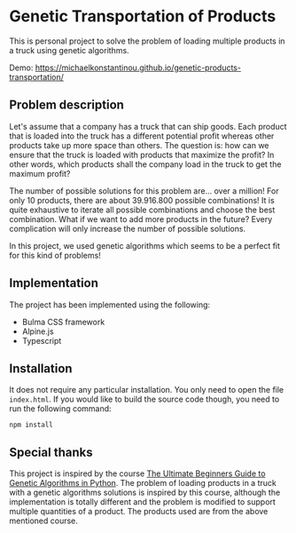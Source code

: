 # Genetic Transportation of Products

This is personal project to solve the problem of loading multiple products in a truck using genetic algorithms. 

Demo: https://michaelkonstantinou.github.io/genetic-products-transportation/

## Problem description

Let's assume that a company has a truck that can ship goods. Each product that is loaded into the truck has a different potential profit whereas other products take up more space than others. The question is: how can we ensure that the truck is loaded with products that maximize the profit? In other words, which products shall the company load in the truck to get the maximum profit? 

The number of possible solutions for this problem are... over a million! For only 10 products, there are about 39.916.800 possible combinations! It is quite exhaustive to iterate all possible combinations and choose the best combination. What if we want to add more products in the future? Every complication will only increase the number of possible solutions.

In this project, we used genetic algorithms which seems to be a perfect fit for this kind of problems! 

## Implementation

The project has been implemented using the following:

- Bulma CSS framework
- Alpine.js
- Typescript

## Installation

It does not require any particular installation. You only need to open the file `index.html`. If you would like to build the source code though, you need to run the following command:

```
npm install
```

## Special thanks

This project is inspired by the course [The Ultimate Beginners Guide to Genetic Algorithms in Python](https://www.udemy.com/course/the-ultimate-beginners-guide-to-genetic-algorithms-in-python/). The problem of loading products in a truck with a genetic algorithms solutions is inspired by this course, although the implementation is totally different and the problem is modified to support multiple quantities of a product. The products used are from the above mentioned course.
